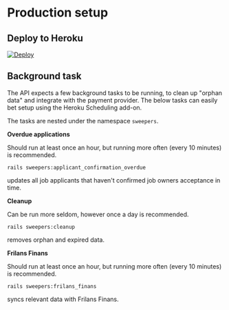 # Production setup

## Deploy to Heroku

[![Deploy](https://www.herokucdn.com/deploy/button.svg)](https://heroku.com/deploy?template=https://github.com/justarrived/just_match_api)

## Background task

The API expects a few background tasks to be running, to clean up "orphan data" and integrate with the payment provider. The below tasks can easily bet setup using the Heroku Scheduling add-on.

The tasks are nested under the namespace `sweepers`.

__Overdue applications__

Should run at least once an hour, but running more often (every 10 minutes) is recommended.

```
rails sweepers:applicant_confirmation_overdue
```

updates all job applicants that haven't confirmed job owners acceptance in time.

__Cleanup__

Can be run more seldom, however once a day is recommended.

```
rails sweepers:cleanup
```

removes orphan and expired data.

__Frilans Finans__

Should run at least once an hour, but running more often (every 10 minutes) is recommended.

```
rails sweepers:frilans_finans
```

syncs relevant data with Frilans Finans.
